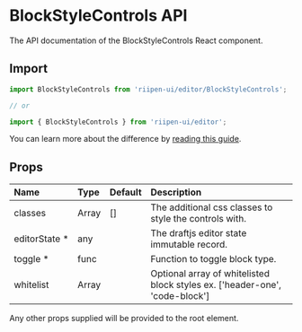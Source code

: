 <!--- This documentation is automatically generated, do not try to edit it. -->

# BlockStyleControls API

<p class="description">The API documentation of the BlockStyleControls React component.</p>

## Import

```js
import BlockStyleControls from 'riipen-ui/editor/BlockStyleControls';

// or

import { BlockStyleControls } from 'riipen-ui/editor';
```

You can learn more about the difference by [reading this guide](/guides/bundle-size).

## Props

| Name | Type | Default | Description |
|:-----|:-----|:--------|:------------|
| <span class="prop-name">classes</span> | <span class="prop-type">Array<string></span> | <span class="prop-default">[]</span> | The additional css classes to style the controls with. |
| <span class="prop-name required">editorState&nbsp;*</span> | <span class="prop-type">any</span> |  | The draftjs editor state immutable record. |
| <span class="prop-name required">toggle&nbsp;*</span> | <span class="prop-type">func</span> |  | Function to toggle block type. |
| <span class="prop-name">whitelist</span> | <span class="prop-type">Array<string></span> |  | Optional array of whitelisted block styles ex. ['header-one', 'code-block'] |


Any other props supplied will be provided to the root element.